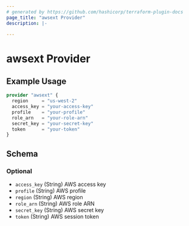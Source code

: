 ```yaml
---
# generated by https://github.com/hashicorp/terraform-plugin-docs
page_title: "awsext Provider"
description: |-
  
---
```


# awsext Provider



## Example Usage

```terraform
provider "awsext" {
  region     = "us-west-2"
  access_key = "your-access-key"
  profile    = "your-profile"
  role_arn   = "your-role-arn"
  secret_key = "your-secret-key"
  token      = "your-token"
}
```

<!-- schema generated by tfplugindocs -->
## Schema

### Optional

- `access_key` (String) AWS access key
- `profile` (String) AWS profile
- `region` (String) AWS region
- `role_arn` (String) AWS role ARN
- `secret_key` (String) AWS secret key
- `token` (String) AWS session token
